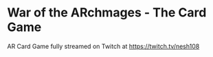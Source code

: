 # War of the ARchmages - The Card Game

AR Card Game fully streamed on Twitch at https://twitch.tv/nesh108
